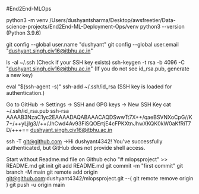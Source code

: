 #End2End-MLOps

python3 -m venv /Users/dushyantsharma/Desktop/awsfreetier/Data-science-projects/End2End-ML-Deployment-Ops/venv
python3 --version (Python 3.9.6)


git config --global user.name "dushyant"
git config --global user.email "dushyant.singh.civ16@itbhu.ac.in"


ls -al ~/.ssh (Check if your SSH key exists)
ssh-keygen -t rsa -b 4096 -C "dushyant.singh.civ16@itbhu.ac.in" (If you do not see id_rsa.pub, generate a new key)

eval "$(ssh-agent -s)"
ssh-add ~/.ssh/id_rsa (SSH key is loaded for authentication.)


Go to GitHub → Settings → SSH and GPG keys → New SSH Key
cat ~/.ssh/id_rsa.pub 
ssh-rsa AAAAB3NzaC1yc2EAAAADAQABAAACAQDSwwTt7X++/qaeBSVNXoCpG//K7+/++yLjlg3//++/JhCwd4Av93FiSQOErtjE4cFPKXtnJhwXKQK0kW0aKfRiT7D/+++== dushyant.singh.civ16@itbhu.ac.in

ssh -T git@github.com ->Hi dushyant4342! You've successfully authenticated, but GitHub does not provide shell access.


Start without Readme.md file on Github 
echo "# mlopsproject" >> README.md
git init
git add README.md
git commit -m "first commit"
git branch -M main
git remote add origin git@github.com:dushyant4342/mlopsproject.git   --( git remote remove origin    )
git push -u origin main

